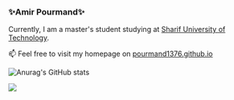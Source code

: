 ### ✨Amir Pourmand✨

Currently, I am a master's student studying at [Sharif University of Technology](http://www.sharif.edu/). 

📫 Feel free to visit my homepage on [pourmand1376.github.io](pourmand1376.github.io)

![Anurag's GitHub stats](https://github-readme-stats.vercel.app/api?username=pourmand1376&show_icons=true)


![](https://visitor-badge.glitch.me/badge?page_id=pourmand1376.pourmand1376)
